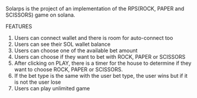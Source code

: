 Solarps is the project of an implementation of the RPS(ROCK, PAPER and SCISSORS) game on solana.

FEATURES
1. Users can connect wallet and there is room for auto-connect too
2. Users can see their SOL wallet balance
3. Users can choose one of the available bet amount
4. Users can choose if they want to bet with ROCK, PAPER or SCISSORS
5. After clicking on PLAY, there is a timer for the house to determine if they want to choose ROCK, PAPER or SCISSORS.
6. If the bet type is the same with the user bet type, the user wins but if it is not the user lose
7. Users can play unlimited game 

